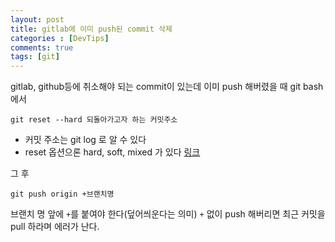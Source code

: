 ```yaml
---
layout: post
title: gitlab에 이미 push된 commit 삭제
categories : [DevTips]
comments: true
tags: [git]
---
```

gitlab, github등에 취소해야 되는 commit이 있는데 이미 push 해버렸을 때 
git bash에서
~~~
git reset --hard 되돌아가고자 하는 커밋주소
~~~
* 커밋 주소는 git log 로 알 수 있다
* reset 옵션으론 hard, soft, mixed 가 있다 [링크](https://www.devpools.kr/2017/02/05/%EC%B4%88%EB%B3%B4%EC%9A%A9-git-%EB%90%98%EB%8F%8C%EB%A6%AC%EA%B8%B0-reset-revert/)

그 후
~~~
git push origin +브랜치명
~~~
브랜치 명 앞에 `+`를 붙여야 한다(덮어씌운다는 의미)
`+` 없이 push 해버리면 최근 커밋을 pull 하라며 에러가 난다. 

